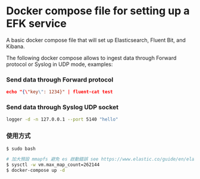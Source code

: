 Docker compose file for setting up a EFK service
================================================

A basic docker compose file that will set up Elasticsearch, Fluent Bit, and Kibana.

The following docker compose allows to ingest data through Forward protocol or Syslog in UDP mode, examples:

### Send data through Forward protocol

```json
echo "{\"key\": 1234}" | fluent-cat test
```

### Send data through Syslog UDP socket

```bash
logger -d -n 127.0.0.1 --port 5140 "hello"
```

### 使用方式

```bash
$ sudo bash

# 加大預設 mmapfs 避免 es 啟動錯誤 see https://www.elastic.co/guide/en/elasticsearch/reference/current/vm-max-map-count.html
$ sysctl -w vm.max_map_count=262144
$ docker-compose up -d
```
